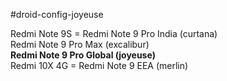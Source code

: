 #droid-config-joyeuse

Redmi Note 9S = Redmi Note 9 Pro India (curtana)<br>
Redmi Note 9 Pro Max (excalibur)<br>
**Redmi Note 9 Pro Global (joyeuse)**<br>
Redmi 10X 4G = Redmi Note 9 EEA (merlin)<br>
